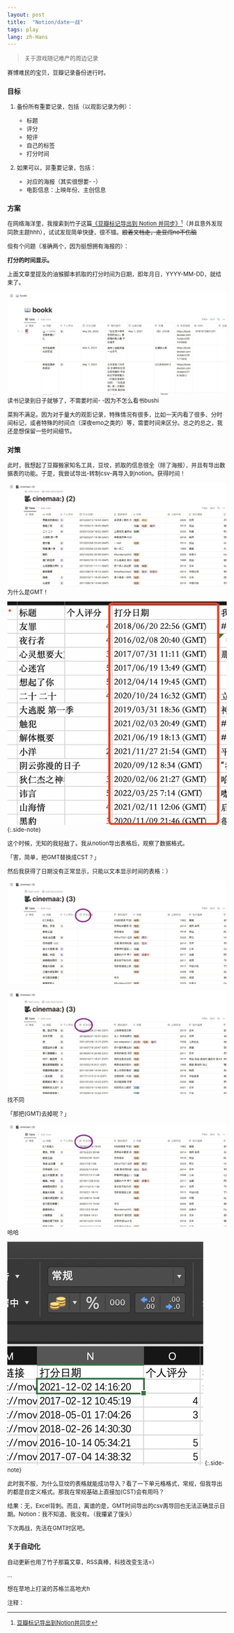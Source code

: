 ```yaml
---
layout: post
title:  "Notion/date一战"
tags: play
lang: zh-Hans
---
```

><font size=2>关于游戏随记难产的周边记录

赛博难民的宝贝，豆瓣记录备份进行时。

### 目标

1. 备份所有重要记录，包括（以观影记录为例）：
    - 标题
    - 评分
    - 短评
    - 自己的标签
    - 打分时间

2. 如果可以，非重要记录，包括：
    - 对应的海报（其实很想要- -）
    - 电影信息：上映年份、主创信息


### 方案

在网络海洋里，我搜索到竹子这篇[《豆瓣标记导出到 Notion 并同步》](https://zhuzi.dev/2021/06/05/douban-backup-sync-notion/)[^1]（并且意外发现同款主题hhh），试试发现简单快捷，很不错。~~跟着文档走，走豆闯no不伤脑~~


但有个问题（准确两个，因为挺想拥有海报的）：

**打分的时间显示。**

上面文章里提及的油猴脚本抓取的打分时间为日期，即年月日，YYYY-MM-DD，就结束了。

![screenshot](/assets/images/posts/220522/no0.png)<font size=2>读书记录到日子就够了，不需要时间- -因为不怎么看书bushi

菜狗不满足。因为对于量大的观影记录，特殊情况有很多，比如一天内看了很多、分时间标记，或者特殊的时间点（深夜emo之类的）等，需要时间来区分。总之的总之，我还是想保留一些时间细节。


### 对策

此时，我想起了豆瓣搬家知名工具，豆坟，抓取的信息很全（除了海报），并且有导出数据表的功能。于是，我尝试导出-转制csv-再导入到notion。获得时间！

![screenshot](/assets/images/posts/220522/no2.png)<font size=2>为什么是GMT！

![screenshot](/assets/images/posts/220522/no1-1.png)
{:.side-note}

这个时候，无知的我轻敌了。我从notion导出表格后，观察了数据格式。

「害，简单，把GMT替换成CST？」

然后我获得了日期没有正常显示，只能以文本显示时间的表格：）

![screenshot](/assets/images/posts/220522/no1.png)

![screenshot](/assets/images/posts/220522/no1-3.png)<font size=2>找不同

「那把(GMT)去掉呢？」

![screenshot](/assets/images/posts/220522/no1-2.png)<font size=2>哈哈

![screenshot](/assets/images/posts/220522/no3.png)
{:.side-note}

此时我不服，为什么豆坟的表格就能成功导入？看了一下单元格格式，常规，但我导出的都是自定义格式。那我在常规基础上直接加(CST)会有用吗？

结果：无，Excel背刺。而且，离谱的是，GMT时间导出的csv再导回也无法正确显示日期。Notion：我不知道、我没有。（我攥紧了馒头）

下次再战，先活在GMT时区吧。


### 关于自动化

自动更新也用了竹子那篇文章，RSS真棒，科技改变生活=）

...

想在草地上打滚的苏格兰高地犬h


注释：

[^1]:[豆瓣标记导出到Notion并同步](https://zhuzi.dev/2021/06/05/douban-backup-sync-notion/)
